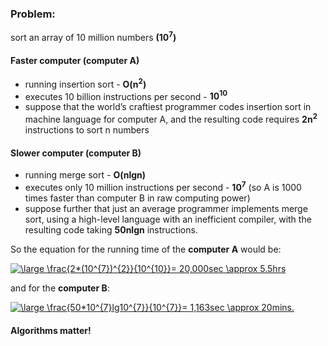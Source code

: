### Problem:
sort an array of 10 million numbers **(10<sup>7</sup>)**

#### Faster computer (computer A) 
- running insertion sort - **O(n<sup>2</sup>)**
- executes 10 billion instructions per second - **10<sup>10</sup>** 
- suppose that the world’s craftiest programmer codes insertion sort in machine language for computer A, and the resulting code
requires **2n<sup>2</sup>** instructions to sort n numbers

#### Slower computer (computer B) 
- running merge sort - **O(nlgn)**
- executes only 10 million instructions per second - **10<sup>7</sup>** (so A is 1000 times faster than computer B in raw computing power)
- suppose further that just an average programmer implements merge sort, using a high-level language with an inefficient
compiler, with the resulting code taking **50nlgn** instructions.

So the equation for the running time of the **computer A** would be:

<a href="https://www.codecogs.com/eqnedit.php?latex=\dpi{150}&space;\large&space;\frac{2*(10^{7})^{2}}{10^{10}}=&space;20,000sec&space;\approx&space;5.5hrs" target="_blank"><img src="https://latex.codecogs.com/png.latex?\dpi{150}&space;\large&space;\frac{2*(10^{7})^{2}}{10^{10}}=&space;20,000sec&space;\approx&space;5.5hrs" title="\large \frac{2*(10^{7})^{2}}{10^{10}}= 20,000sec \approx 5.5hrs" /></a>

and for the **computer B**:  

<a href="https://www.codecogs.com/eqnedit.php?latex=\dpi{150}&space;\large&space;\frac{50*10^{7}lg10^{7}}{10^{7}}=&space;1,163sec&space;\approx&space;20mins." target="_blank"><img src="https://latex.codecogs.com/png.latex?\dpi{150}&space;\large&space;\frac{50*10^{7}lg10^{7}}{10^{7}}=&space;1,163sec&space;\approx&space;20mins." title="\large \frac{50*10^{7}lg10^{7}}{10^{7}}= 1,163sec \approx 20mins." /></a>

#### Algorithms matter!
